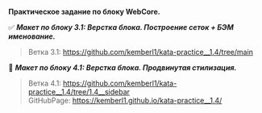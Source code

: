 **Практическое задание по блоку WebCore.**       

  
:white_check_mark: ***Макет по блоку 3.1: Верстка блока. Построение сеток + БЭМ именование.***  
> Ветка 3.1: https://github.com/kemberl1/kata-practice__1.4/tree/main


:black_square_button: ***Макет по блоку 4.1: Верстка блока. Продвинутая стилизация.***  
> Ветка 4.1: https://github.com/kemberl1/kata-practice__1.4/tree/1.4__sidebar  
> GitHubPage: https://kemberl1.github.io/kata-practice__1.4/

